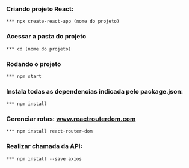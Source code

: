 ### Criando projeto React:
    *** npx create-react-app (nome do projeto)

### Acessar a pasta do projeto
    *** cd (nome do projeto)

### Rodando o projeto
    *** npm start

### Instala todas as dependencias indicada pelo package.json:
    *** npm install

### Gerenciar rotas: www.reactrouterdom.com
    *** npm install react-router-dom

### Realizar chamada da API:
    *** npm install --save axios